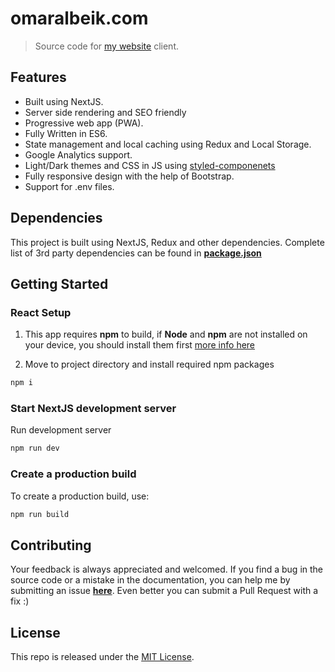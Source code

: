 # omaralbeik.com

> Source code for [my website](https://omaralbeik.com) client.

## Features

- Built using NextJS.
- Server side rendering and SEO friendly
- Progressive web app (PWA).
- Fully Written in ES6.
- State management and local caching using Redux and Local Storage.
- Google Analytics support.
- Light/Dark themes and CSS in JS using [styled-componenets](https://www.styled-components.com/)
- Fully responsive design with the help of Bootstrap.
- Support for .env files.

## Dependencies

This project is built using NextJS, Redux and other dependencies. Complete list of 3rd party dependencies can be found in [**package.json**](package.json)

## Getting Started

### React Setup

1. This app requires **npm** to build, if **Node** and **npm** are not installed on your device, you should install them first [more info here](https://docs.npmjs.com/getting-started/installing-node)

2. Move to project directory and install required npm packages

``` sh
npm i
```

### Start NextJS development server

Run development server

```sh
npm run dev
```

### Create a production build

To create a production build, use:

```sh
npm run build
```

## Contributing

Your feedback is always appreciated and welcomed. If you find a bug in the source code or a mistake in the documentation, you can help me by submitting an issue [**here**](https://github.com/omaralbeik/omaralbeik.com-client/issues). Even better you can submit a Pull Request with a fix :)

## License

This repo is released under the [MIT License](LICENSE).
